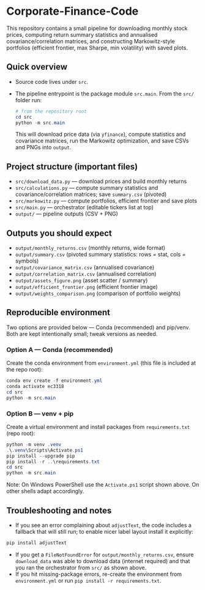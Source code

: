 # Corporate-Finance-Code

This repository contains a small pipeline for downloading monthly stock prices, computing return summary statistics and annualised covariance/correlation matrices, and constructing Markowitz-style portfolios (efficient frontier, max Sharpe, min volatility) with saved plots.

## Quick overview
- Source code lives under `src`.
- The pipeline entrypoint is the package module `src.main`. From the `src/` folder run:

	```powershell
	# from the repository root
	cd src
	python -m src.main
	```

	This will download price data (via `yfinance`), compute statistics and covariance matrices, run the Markowitz optimization, and save CSVs and PNGs into `output`.

## Project structure (important files)
- `src/download_data.py`  — download prices and build monthly returns
- `src/calculations.py`   — compute summary statistics and covariance/correlation matrices; save `summary.csv` (pivoted)
- `src/markowitz.py`     — compute portfolios, efficient frontier and save plots
- `src/main.py`          — orchestrator (editable tickers list at top)
- `output/`              — pipeline outputs (CSV + PNG)

## Outputs you should expect
- `output/monthly_returns.csv` (monthly returns, wide format)
- `output/summary.csv` (pivoted summary statistics: rows = stat, cols = symbols)
- `output/covariance_matrix.csv` (annualised covariance)
- `output/correlation_matrix.csv` (annualised correlation)
- `output/assets_figure.png` (asset scatter / summary)
- `output/efficient_frontier.png` (efficient frontier image)
- `output/weights_comparison.png` (comparison of portfolio weights)

## Reproducible environment
Two options are provided below — Conda (recommended) and pip/venv. Both are kept intentionally small; tweak versions as needed.

### Option A — Conda (recommended)
Create the conda environment from `environment.yml` (this file is included at the repo root):

```powershell
conda env create -f environment.yml
conda activate ec3318
cd src
python -m src.main
```

### Option B — venv + pip
Create a virtual environment and install packages from `requirements.txt` (repo root):

```powershell
python -m venv .venv
.\.venv\Scripts\Activate.ps1
pip install --upgrade pip
pip install -r ..\requirements.txt
cd src
python -m src.main
```

Note: On Windows PowerShell use the `Activate.ps1` script shown above. On other shells adapt accordingly.

## Troubleshooting and notes
- If you see an error complaining about `adjustText`, the code includes a fallback that will still run; to enable nicer label layout install it explicitly:

```powershell
pip install adjustText
```

- If you get a `FileNotFoundError` for `output/monthly_returns.csv`, ensure `download_data` was able to download data (internet required) and that you ran the orchestrator from `src/` as shown above.
- If you hit missing-package errors, re-create the environment from `environment.yml` or run `pip install -r requirements.txt`.

```